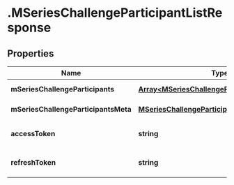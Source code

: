 # .MSeriesChallengeParticipantListResponse

## Properties

Name | Type | Description | Notes
------------ | ------------- | ------------- | -------------
**mSeriesChallengeParticipants** | [**Array&lt;MSeriesChallengeParticipantData&gt;**](MSeriesChallengeParticipantData.md) |  | [default to undefined]
**mSeriesChallengeParticipantsMeta** | [**MSeriesChallengeParticipantListResponseMeta**](MSeriesChallengeParticipantListResponseMeta.md) |  | [default to undefined]
**accessToken** | **string** |  | [optional] [default to undefined]
**refreshToken** | **string** |  | [optional] [default to undefined]

